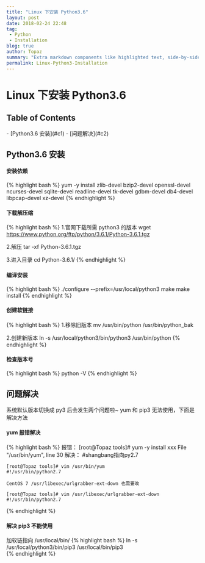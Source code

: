 ```yaml
---
title: "Linux 下安装 Python3.6"
layout: post
date: 2018-02-24 22:48
tag:
 - Python
 - Installation
blog: true
author: Topaz
summary: "Extra markdown components like highlighted text, side-by-side items, starring/highlighting a blog or project, and embedding gists, videos etc"
permalink: Linux-Python3-Installation
---
```

<h1 class="title"> Linux 下安装 Python3.6  </h1>

<h2> Table of Contents </h2>
- [Python3.6 安装](#c1)
- [问题解决](#c2)


<h2 id="c1"> Python3.6 安装 </h2>

#### 安装依赖
{% highlight bash %}
yum -y install zlib-devel bzip2-devel openssl-devel ncurses-devel sqlite-devel readline-devel tk-devel gdbm-devel db4-devel libpcap-devel xz-devel
{% endhighlight %}

#### 下载解压缩
{% highlight bash %}
1.官网下载所需 python3 的版本
 wget https://www.python.org/ftp/python/3.6.1/Python-3.6.1.tgz

2.解压
 tar -xf Python-3.6.1.tgz

3.进入目录
 cd Python-3.6.1/
{% endhighlight %}

#### 编译安装
{% highlight bash %}
 ./configure --prefix=/usr/local/python3
 make
 make install
{% endhighlight %}


#### 创建软链接
{% highlight bash %}
1.移除旧版本
 mv /usr/bin/python /usr/bin/python_bak

2.创建新版本
 ln -s /usr/local/python3/bin/python3 /usr/bin/python
{% endhighlight %}

#### 检查版本号
{% highlight bash %}
 python -V
{% endhighlight %}


<h2 id="c2"> 问题解决 </h2>
系统默认版本切换成 py3 后会发生两个问题啦~ yum 和 pip3 无法使用，下面是解决方法

#### yum 报错解决
{% highlight bash %}
 报错：
 	[root@Topaz tools]# yum -y install xxx
 	File "/usr/bin/yum", line 30
 解决：
 	#shangbang指向py2.7

	[root@Topaz tools]# vim /usr/bin/yum 
	#!/usr/bin/python2.7		

	CentOS 7 /usr/libexec/urlgrabber-ext-down 也需要改

	[root@Topaz tools]# vim /usr/libexec/urlgrabber-ext-down
	#!/usr/bin/python2.7		
{% endhighlight %}

#### 解决 pip3 不能使用
加软链指向 /usr/local/bin/ 
{% highlight bash %}
 ln -s /usr/local/python3/bin/pip3 /usr/local/bin/pip3  
{% endhighlight %}























